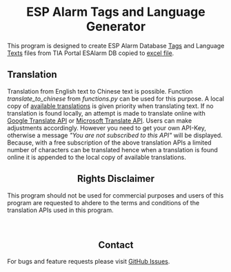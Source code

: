 # <div align="center">ESP Alarm Tags and Language Generator</div>

<div align="left">

<p>

This program is designed to create ESP Alarm Database [Tags](https://github.com/m-javed/ESPAlarmLanguage/blob/master/CSVExport/AlmTags.csv) and Language [Texts](https://github.com/m-javed/ESPAlarmLanguage/blob/master/CSVExport/AlmTexts.csv) files from TIA Portal ESAlarm DB copied to [excel file](https://github.com/m-javed/ESPAlarmLanguage/blob/master/Source/ESAlarms.xlsx).

</p>

</div>

## <div align="left">Translation</div>
Translation from English text to Chinese text is possible. Function <i>translate_to_chinese</i> from <i>functions.py</i> can be used for this purpose. A local copy of [available translations](https://github.com/m-javed/ESPAlarmLanguage/blob/master/available_translations.csv) is given priority when translating text. If no translation is found locally, an attempt is made to translate online with [Google Translate API](https://rapidapi.com/googlecloud/api/google-translate1/) or [Microsoft Translate API](https://rapidapi.com/microsoft-azure-org-microsoft-cognitive-services/api/microsoft-translator-text). Users can make adjustments accordingly. However you need to get your own API-Key, otherwise a message <i>"You are not subscribed to this API"</i> will be displayed. Because, with a free subscription of the above translation APIs a limited number of characters can be translated hence when a translation is found online it is appended to the local copy of available translations.

## <div align="center">Rights Disclaimer</div>

This program should not be used for commercial purposes and users of this program are requested to ahdere to the terms and conditions of the translation APIs used in this program.

<br>

## <div align="center">Contact</div>

For bugs and feature requests please visit [GitHub Issues](https://github.com/m-javed/ESPAlarmLanguage/issues).

<br>